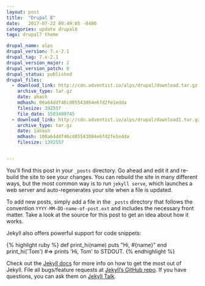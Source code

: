```yaml
---
layout: post
title:  "Drupal 8"
date:   2017-07-22 09:49:05 -0400
categories: update drupal8
tags: drupal7 theme

drupal_name: alps
drupal_version: 7.x-2.1
drupal_tag: 7.x-2.1
drupal_version_major: 2
drupal_version_patch: 0
drupal_status: published
drupal_files:
  - download_link: http://cdn.adventist.io/alps/drupal/download.tar.gz
    archive_type: tar.gz
    date: ahash
    mdhash: 00a64ddf46cd05543084e6fd2fe1edda
    filesize: 392557
    file_date: 1503409745
  - download_link: http://cdn.adventist.io/alps/drupal/download1.tar.gz
    archive_type: tar.gz
    date: 1ahash
    mdhash: 100a64ddf46cd05543084e6fd2fe1edda
    filesize: 1392557


---
```



You’ll find this post in your `_posts` directory. Go ahead and edit it and re-build the site to see your changes. You can rebuild the site in many different ways, but the most common way is to run `jekyll serve`, which launches a web server and auto-regenerates your site when a file is updated.

To add new posts, simply add a file in the `_posts` directory that follows the convention `YYYY-MM-DD-name-of-post.ext` and includes the necessary front matter. Take a look at the source for this post to get an idea about how it works.

Jekyll also offers powerful support for code snippets:

{% highlight ruby %}
def print_hi(name)
  puts "Hi, #{name}"
end
print_hi('Tom')
#=> prints 'Hi, Tom' to STDOUT.
{% endhighlight %}

Check out the [Jekyll docs][jekyll-docs] for more info on how to get the most out of Jekyll. File all bugs/feature requests at [Jekyll’s GitHub repo][jekyll-gh]. If you have questions, you can ask them on [Jekyll Talk][jekyll-talk].

[jekyll-docs]: https://jekyllrb.com/docs/home
[jekyll-gh]:   https://github.com/jekyll/jekyll
[jekyll-talk]: https://talk.jekyllrb.com/
